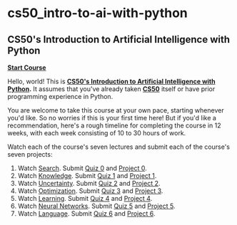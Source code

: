 # cs50_intro-to-ai-with-python

## CS50's Introduction to Artificial Intelligence with Python

**[Start Course](https://courses.edx.org/courses/course-v1:HarvardX+CS50AI+1T2020/jump_to/block-v1:HarvardX+CS50AI+1T2020+type@video+block@0700d926716d46b281d7529f6d516305)**

Hello, world! This is **[CS50's Introduction to Artificial Intelligence with Python](https://learning.edx.org/course/course-v1:HarvardX+CS50AI+1T2020/home).** It assumes that you've already taken **[CS50](https://cs50.edx.org/)** itself or have prior programming experience in Python.

You are welcome to take this course at your own pace, starting whenever you'd like. So no worries if this is your first time here! But if you'd like a recommendation, here's a rough timeline for completing the course in 12 weeks, with each week consisting of 10 to 30 hours of work.

Watch each of the course's seven lectures and submit each of the course's seven projects:

1. Watch [Search](https://courses.edx.org/courses/course-v1:HarvardX+CS50AI+1T2020/courseware/3b4d945d89eb40bcad81746770a81c3b/918082613c254e2da55e31d1894bc4be/). Submit [Quiz 0](https://cs50.harvard.edu/ai/2020/quizzes/0/) and [Project 0](https://cs50.harvard.edu/ai/2020/projects/0/).
2. Watch [Knowledge](https://courses.edx.org/courses/course-v1:HarvardX+CS50AI+1T2020/courseware/3b4d945d89eb40bcad81746770a81c3b/5611bbf00f2e4ed9a319fb38d1b584ce/). Submit [Quiz 1](https://cs50.harvard.edu/ai/2020/quizzes/1/) and [Project 1](https://cs50.harvard.edu/ai/2020/projects/1/).
3. Watch [Uncertainty](https://courses.edx.org/courses/course-v1:HarvardX+CS50AI+1T2020/courseware/3b4d945d89eb40bcad81746770a81c3b/c62f675bf7f94f0e91b408cacda56451/). Submit [Quiz 2](https://cs50.harvard.edu/ai/2020/quizzes/2/) and [Project 2](https://cs50.harvard.edu/ai/2020/projects/2/).
4. Watch [Optimization](https://courses.edx.org/courses/course-v1:HarvardX+CS50AI+1T2020/courseware/3b4d945d89eb40bcad81746770a81c3b/557f43a718a147ab8ed221034b974759/). Submit [Quiz 3](https://cs50.harvard.edu/ai/2020/quizzes/3/) and [Project 3](https://cs50.harvard.edu/ai/2020/projects/3/).
5. Watch [Learning](https://courses.edx.org/courses/course-v1:HarvardX+CS50AI+1T2020/courseware/3b4d945d89eb40bcad81746770a81c3b/c5f10dc2fb5e457088720de0393a19a1/). Submit [Quiz 4](https://cs50.harvard.edu/ai/2020/quizzes/4/) and [Project 4](https://cs50.harvard.edu/ai/2020/projects/4/).
6. Watch [Neural Networks](https://courses.edx.org/courses/course-v1:HarvardX+CS50AI+1T2020/courseware/3b4d945d89eb40bcad81746770a81c3b/edbb16acf214457690951188c3010235/). Submit [Quiz 5](https://cs50.harvard.edu/ai/2020/quizzes/5/) and [Project 5](https://cs50.harvard.edu/ai/2020/projects/5/).
7. Watch [Language](https://courses.edx.org/courses/course-v1:HarvardX+CS50AI+1T2020/courseware/3b4d945d89eb40bcad81746770a81c3b/73e05adf7b6e4009a779cca48b9ef64b/). Submit [Quiz 6](https://cs50.harvard.edu/ai/2020/quizzes/6/) and [Project 6](https://cs50.harvard.edu/ai/2020/projects/6/).
